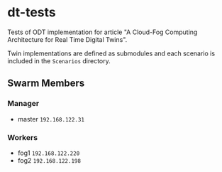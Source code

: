 # dt-tests

Tests of ODT implementation for article "A Cloud-Fog Computing Architecture for Real Time Digital Twins".

Twin implementations are defined as submodules and each scenario is included in the `Scenarios` directory.

## Swarm Members

### Manager
- master `192.168.122.31`

### Workers
- fog1 `192.168.122.220`
- fog2 `192.168.122.198`
